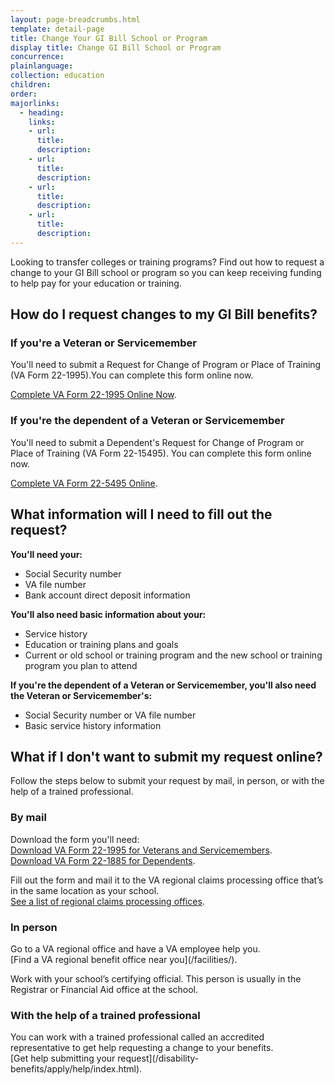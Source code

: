 ```yaml
---
layout: page-breadcrumbs.html
template: detail-page
title: Change Your GI Bill School or Program
display title: Change GI Bill School or Program
concurrence: 
plainlanguage: 
collection: education
children: 
order: 
majorlinks:
  - heading:
    links:
    - url: 
      title: 
      description: 
    - url: 
      title: 
      description: 
    - url: 
      title: 
      description: 
    - url: 
      title: 
      description: 
---
```


<div class="va-introtext">

Looking to transfer colleges or training programs? Find out how to request a change to your GI Bill school or program so you can keep receiving funding to help pay for your education or training.

</div>

<h2>How do I request changes to my GI Bill benefits?</h2>

<h3>If you're a Veteran or Servicemember</h3>

You'll need to submit a Request for Change of Program or Place of Training (VA Form 22-1995).You can complete this form online now.

[Complete VA Form 22-1995 Online Now](/education/apply-for-education-benefits/application/1995/introduction).

<h3>If you're the dependent of a Veteran or Servicemember</h3>

You'll need to submit a Dependent's Request for Change of Program or Place of Training (VA Form 22-15495). You can complete this form online now.

[Complete VA Form 22-5495 Online](/education/apply-for-education-benefits/application/5495/introduction).

<h2>What information will I need to fill out the request?</h2>

<b>You'll need your:</b>
- Social Security number
- VA file number
- Bank account direct deposit information

<b>You'll also need basic information about your:</b>
- Service history
- Education or training plans and goals 
- Current or old school or training program and the new school or training program you plan to attend

<b>If you're the dependent of a Veteran or Servicemember, you'll also need the Veteran or Servicemember's:</b>
- Social Security number or VA file number
- Basic service history information

<h2>What if I don't want to submit my request online?</h2>

Follow the steps below to submit your request by mail, in person, or with the help of a trained professional. 

<h3>By mail</h3>

Download the form you'll need:<br>
[Download VA Form 22-1995 for Veterans and Servicemembers](https://www.vba.va.gov/pubs/forms/vba-22-1995-are.pdf).<br>
[Download VA Form 22-1885 for Dependents](https://www.vba.va.gov/pubs/forms/vba-22-5495-are.pdf).

Fill out the form and mail it to the VA regional claims processing office that’s in the same location as your school.<br>
[See a list of regional claims processing offices](https://www.benefits.va.gov/gibill/regional_processing.asp).

<h3>In person</h3>
Go to a VA regional office and have a VA employee help you.<br>
[Find a VA regional benefit office near you](/facilities/).

Work with your school’s certifying official. This person is usually in the Registrar or Financial Aid office at the school.

<h3>With the help of a trained professional</h3>
You can work with a trained professional called an accredited representative to get help requesting a change to your benefits.<br> 
[Get help submitting your request](/disability-benefits/apply/help/index.html).

